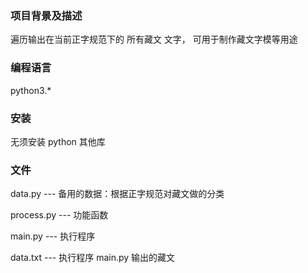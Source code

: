### 项目背景及描述

遍历输出在当前正字规范下的 所有藏文  文字， 可用于制作藏文字模等用途

### 编程语言  

python3.*  

### 安装 

无须安装 python 其他库

### 文件

data.py   ---  备用的数据：根据正字规范对藏文做的分类

process.py  ---  功能函数

main.py  ---  执行程序

data.txt  --- 执行程序 main.py 输出的藏文
